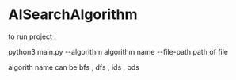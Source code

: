 # AISearchAlgorithm

to run project :
  
python3 main.py --algorithm algorithm name  --file-path  path of file

algorith name can be bfs , dfs , ids , bds
